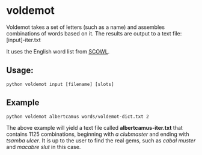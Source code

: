 # voldemot

Voldemot takes a set of letters (such as a name) and assembles combinations of words based on it. The results are output to a text file: [input]-iter.txt

It uses the English word list from [SCOWL](http://wordlist.aspell.net/).  

## Usage:

`python voldemot input [filename] [slots]`

## Example

`python voldemot albertcamus words/voldemot-dict.txt 2`

The above example will yield a text file called **albertcamus-iter.txt** that contains 1125 combinations, beginning with _a clubmaster_ and ending with _tsamba ulcer_. It is up to the user to find the real gems, such as _cabal muster_ and _macabre slut_ in this case. 